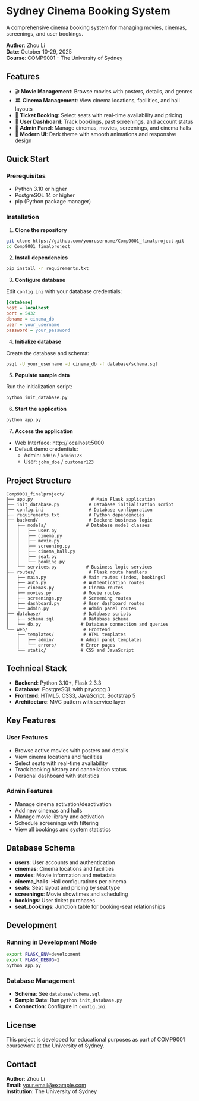 # Sydney Cinema Booking System

A comprehensive cinema booking system for managing movies, cinemas, screenings, and user bookings.

**Author**: Zhou Li  
**Date**: October 10-29, 2025  
**Course**: COMP9001 - The University of Sydney

## Features

- 🎬 **Movie Management**: Browse movies with posters, details, and genres
- 🏛️ **Cinema Management**: View cinema locations, facilities, and hall layouts
- 🎫 **Ticket Booking**: Select seats with real-time availability and pricing
- 👤 **User Dashboard**: Track bookings, past screenings, and account status
- 🔧 **Admin Panel**: Manage cinemas, movies, screenings, and cinema halls
- 🎨 **Modern UI**: Dark theme with smooth animations and responsive design

## Quick Start

### Prerequisites

- Python 3.10 or higher
- PostgreSQL 14 or higher
- pip (Python package manager)

### Installation

1. **Clone the repository**

```bash
git clone https://github.com/yourusername/Comp9001_finalproject.git
cd Comp9001_finalproject
```

2. **Install dependencies**

```bash
pip install -r requirements.txt
```

3. **Configure database**

Edit `config.ini` with your database credentials:

```ini
[database]
host = localhost
port = 5432
dbname = cinema_db
user = your_username
password = your_password
```

4. **Initialize database**

Create the database and schema:

```bash
psql -U your_username -d cinema_db -f database/schema.sql
```

5. **Populate sample data**

Run the initialization script:

```bash
python init_database.py
```

6. **Start the application**

```bash
python app.py
```

7. **Access the application**

- Web Interface: http://localhost:5000
- Default demo credentials:
  - Admin: `admin` / `admin123`
  - User: `john_doe` / `customer123`

## Project Structure

```
Comp9001_finalproject/
├── app.py                      # Main Flask application
├── init_database.py           # Database initialization script
├── config.ini                 # Database configuration
├── requirements.txt           # Python dependencies
├── backend/                   # Backend business logic
│   ├── models/               # Database model classes
│   │   ├── user.py
│   │   ├── cinema.py
│   │   ├── movie.py
│   │   ├── screening.py
│   │   ├── cinema_hall.py
│   │   ├── seat.py
│   │   └── booking.py
│   └── services.py           # Business logic services
├── routes/                    # Flask route handlers
│   ├── main.py              # Main routes (index, bookings)
│   ├── auth.py              # Authentication routes
│   ├── cinemas.py           # Cinema routes
│   ├── movies.py            # Movie routes
│   ├── screenings.py        # Screening routes
│   ├── dashboard.py         # User dashboard routes
│   └── admin.py             # Admin panel routes
├── database/                # Database scripts
│   ├── schema.sql           # Database schema
│   └── db.py               # Database connection and queries
└── web/                     # Frontend
    ├── templates/           # HTML templates
    │   ├── admin/          # Admin panel templates
    │   └── errors/         # Error pages
    └── static/             # CSS and JavaScript
```

## Technical Stack

- **Backend**: Python 3.10+, Flask 2.3.3
- **Database**: PostgreSQL with psycopg 3
- **Frontend**: HTML5, CSS3, JavaScript, Bootstrap 5
- **Architecture**: MVC pattern with service layer

## Key Features

### User Features

- Browse active movies with posters and details
- View cinema locations and facilities
- Select seats with real-time availability
- Track booking history and cancellation status
- Personal dashboard with statistics

### Admin Features

- Manage cinema activation/deactivation
- Add new cinemas and halls
- Manage movie library and activation
- Schedule screenings with filtering
- View all bookings and system statistics

## Database Schema

- **users**: User accounts and authentication
- **cinemas**: Cinema locations and facilities
- **movies**: Movie information and metadata
- **cinema_halls**: Hall configurations per cinema
- **seats**: Seat layout and pricing by seat type
- **screenings**: Movie showtimes and scheduling
- **bookings**: User ticket purchases
- **seat_bookings**: Junction table for booking-seat relationships

## Development

### Running in Development Mode

```bash
export FLASK_ENV=development
export FLASK_DEBUG=1
python app.py
```

### Database Management

- **Schema**: See `database/schema.sql`
- **Sample Data**: Run `python init_database.py`
- **Connection**: Configure in `config.ini`

## License

This project is developed for educational purposes as part of COMP9001 coursework at the University of Sydney.

## Contact

**Author**: Zhou Li  
**Email**: your.email@example.com  
**Institution**: The University of Sydney
